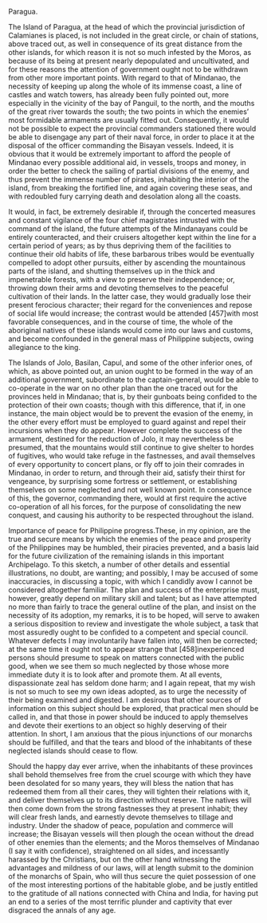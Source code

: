 Paragua.

The Island of Paragua, at the head of which the provincial jurisdiction of Calamianes is placed, is not included in the great circle, or chain of stations, above traced out, as well in consequence of its great distance from the other islands, for which reason it is not so much infested by the Moros, as because of its being at present nearly depopulated and uncultivated, and for these reasons the attention of government ought not to be withdrawn from other more important points. With regard to that of Mindanao, the necessity of keeping up along the whole of its immense coast, a line of castles and watch towers, has already been fully pointed out, more especially in the vicinity of the bay of Panguil, to the north, and the mouths of the great river towards the south; the two points in which the enemies’ most formidable armaments are usually fitted out. Consequently, it would not be possible to expect the provincial commanders stationed there would be able to disengage any part of their naval force, in order to place it at the disposal of the officer commanding the Bisayan vessels. Indeed, it is obvious that it would be extremely important to afford the people of Mindanao every possible additional aid, in vessels, troops and money, in order the better to check the sailing of partial divisions of the enemy, and thus prevent the immense number of pirates, inhabiting the interior of the island, from breaking the fortified line, and again covering these seas, and with redoubled fury carrying death and desolation along all the coasts.

It would, in fact, be extremely desirable if, through the concerted measures and constant vigilance of the four chief magistrates intrusted with the command of the island, the future attempts of the Mindanayans could be entirely counteracted, and their cruisers altogether kept within the line for a certain period of years; as by thus depriving them of the facilities to continue their old habits of life, these barbarous tribes would be eventually compelled to adopt other pursuits, either by ascending the mountainous parts of the island, and shutting themselves up in the thick and impenetrable forests, with a view to preserve their independence; or, throwing down their arms and devoting themselves to the peaceful cultivation of their lands. In the latter case, they would gradually lose their present ferocious character; their regard for the conveniences and repose of social life would increase; the contrast would be attended [457]with most favorable consequences, and in the course of time, the whole of the aboriginal natives of these islands would come into our laws and customs, and become confounded in the general mass of Philippine subjects, owing allegiance to the king.

The Islands of Jolo, Basilan, Capul, and some of the other inferior ones, of which, as above pointed out, an union ought to be formed in the way of an additional government, subordinate to the captain-general, would be able to co-operate in the war on no other plan than the one traced out for the provinces held in Mindanao; that is, by their gunboats being confided to the protection of their own coasts; though with this difference, that if, in one instance, the main object would be to prevent the evasion of the enemy, in the other every effort must be employed to guard against and repel their incursions when they do appear. However complete the success of the armament, destined for the reduction of Jolo, it may nevertheless be presumed, that the mountains would still continue to give shelter to hordes of fugitives, who would take refuge in the fastnesses, and avail themselves of every opportunity to concert plans, or fly off to join their comrades in Mindanao, in order to return, and through their aid, satisfy their thirst for vengeance, by surprising some fortress or settlement, or establishing themselves on some neglected and not well known point. In consequence of this, the governor, commanding there, would at first require the active co-operation of all his forces, for the purpose of consolidating the new conquest, and causing his authority to be respected throughout the island.

Importance of peace for Philippine progress.These, in my opinion, are the true and secure means by which the enemies of the peace and prosperity of the Philippines may be humbled, their piracies prevented, and a basis laid for the future civilization of the remaining islands in this important Archipelago. To this sketch, a number of other details and essential illustrations, no doubt, are wanting; and possibly, I may be accused of some inaccuracies, in discussing a topic, with which I candidly avow I cannot be considered altogether familiar. The plan and success of the enterprise must, however, greatly depend on military skill and talent; but as I have attempted no more than fairly to trace the general outline of the plan, and insist on the necessity of its adoption, my remarks, it is to be hoped, will serve to awaken a serious disposition to review and investigate the whole subject, a task that most assuredly ought to be confided to a competent and special council. Whatever defects I may involuntarily have fallen into, will then be corrected; at the same time it ought not to appear strange that [458]inexperienced persons should presume to speak on matters connected with the public good, when we see them so much neglected by those whose more immediate duty it is to look after and promote them. At all events, dispassionate zeal has seldom done harm; and I again repeat, that my wish is not so much to see my own ideas adopted, as to urge the necessity of their being examined and digested. I am desirous that other sources of information on this subject should be explored, that practical men should be called in, and that those in power should be induced to apply themselves and devote their exertions to an object so highly deserving of their attention. In short, I am anxious that the pious injunctions of our monarchs should be fulfilled, and that the tears and blood of the inhabitants of these neglected islands should cease to flow.

Should the happy day ever arrive, when the inhabitants of these provinces shall behold themselves free from the cruel scourge with which they have been desolated for so many years, they will bless the nation that has redeemed them from all their cares, they will tighten their relations with it, and deliver themselves up to its direction without reserve. The natives will then come down from the strong fastnesses they at present inhabit; they will clear fresh lands, and earnestly devote themselves to tillage and industry. Under the shadow of peace, population and commerce will increase; the Bisayan vessels will then plough the ocean without the dread of other enemies than the elements; and the Moros themselves of Mindanao (I say it with confidence), straightened on all sides, and incessantly harassed by the Christians, but on the other hand witnessing the advantages and mildness of our laws, will at length submit to the dominion of the monarchs of Spain, who will thus secure the quiet possession of one of the most interesting portions of the habitable globe, and be justly entitled to the gratitude of all nations connected with China and India, for having put an end to a series of the most terrific plunder and captivity that ever disgraced the annals of any age.